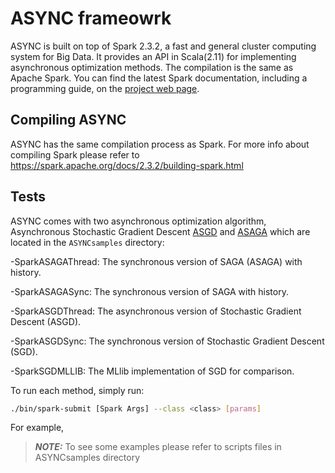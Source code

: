 # ASYNC frameowrk

ASYNC is built on top of Spark 2.3.2, a fast and general cluster computing system for Big Data. It provides an API in Scala(2.11) for implementing asynchronous optimization methods. The compilation is the same as Apache Spark. You can find the latest Spark documentation, including a programming guide, on the [project web page](http://spark.apache.org/documentation.html).


## Compiling ASYNC

ASYNC has the same compilation process as Spark. For more info about compiling Spark please refer to https://spark.apache.org/docs/2.3.2/building-spark.html


## Tests
ASYNC comes with two asynchronous optimization algorithm, Asynchronous Stochastic Gradient Descent [ASGD](https://papers.nips.cc/paper/4687-large-scale-distributed-deep-networks.pdf) and [ASAGA](http://proceedings.mlr.press/v54/leblond17a/leblond17a.pdf) which are located in the `ASYNCsamples` directory:

-SparkASAGAThread: The synchronous version of SAGA (ASAGA) with history.

-SparkASAGASync: The synchronous version of SAGA with history.

-SparkASGDThread: The asynchronous version of Stochastic Gradient Descent (ASGD).

-SparkASGDSync: The synchronous version of Stochastic Gradient Descent (SGD).

-SparkSGDMLLIB: The MLlib implementation of SGD for comparison.

To run each method, simply run:

```sh
./bin/spark-submit [Spark Args] --class <class> [params]
```

For example, 


> **_NOTE:_** To see some examples please refer to scripts files in ASYNCsamples directory
